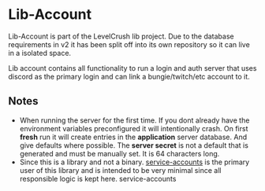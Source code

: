 # Lib-Account

Lib-Account is part of the LevelCrush lib project.
Due to the database requirements in v2 it has been split off into its own repository so it can live
in a isolated space.

Lib account contains all functionality to run a login and auth server that uses
discord as the primary login and can link a bungie/twitch/etc account to it.

## Notes

* When running the server for the first time. If you dont already have the environment variables preconfigured it will
  intentionally crash. On first **fresh** run it will create entries in the __**application**__ server database. And
  give defaults where possible. The **server secret** is not a default that is generated and must be manually set. It is
  64 characters long.
* Since this is a library and not a binary.  [service-accounts](https://code.levelcrush.com/LevelCrush/service-accounts)
  is the primary user of
  this library and is intended to be very minimal since all responsible logic is kept here. service-accounts 